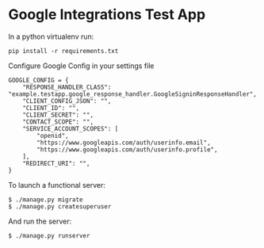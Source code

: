 # Google Integrations Test App

In a python virtualenv run:

```
pip install -r requirements.txt
```

Configure Google Config in your settings file

```
GOOGLE_CONFIG = {
    "RESPONSE_HANDLER_CLASS": "example.testapp.google_response_handler.GoogleSigninResponseHandler",
    "CLIENT_CONFIG_JSON": "",
    "CLIENT_ID": "",
    "CLIENT_SECRET": "",
    "CONTACT_SCOPE": "",
    "SERVICE_ACCOUNT_SCOPES": [
        "openid",
        "https://www.googleapis.com/auth/userinfo.email",
        "https://www.googleapis.com/auth/userinfo.profile",
    ],
    "REDIRECT_URI": "",
}
```

To launch a functional server:

```
$ ./manage.py migrate
$ ./manage.py createsuperuser
```

And run the server:

```
$ ./manage.py runserver
```
